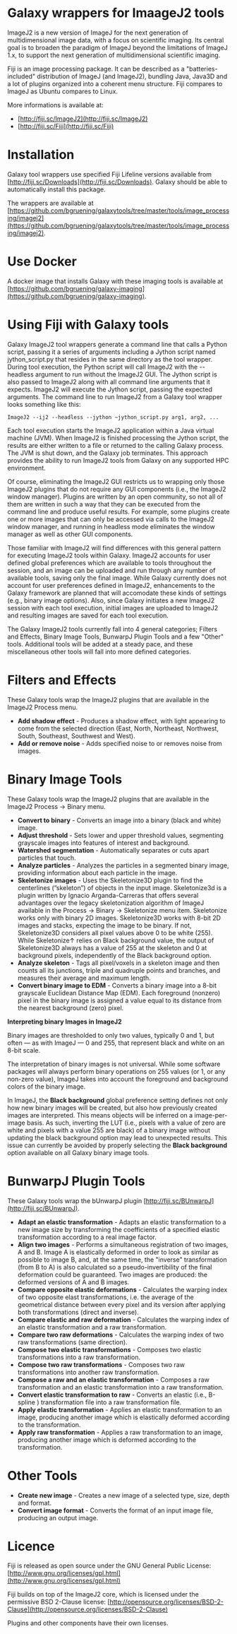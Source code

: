 Galaxy wrappers for ImaageJ2 tools
==================================

ImageJ2 is a new version of ImageJ for the next generation of multidimensional image data, with a focus on scientific imaging. Its central goal is to broaden the paradigm of ImageJ beyond the limitations of ImageJ 1.x, to support the next generation of multidimensional scientific imaging.

Fiji is an image processing package. It can be described as a "batteries-included" distribution of ImageJ (and ImageJ2), bundling Java, Java3D and a lot of plugins organized into a coherent menu structure. Fiji compares to ImageJ as Ubuntu compares to Linux.

More informations is available at:

* [http://fiji.sc/ImageJ2](http://fiji.sc/ImageJ2)
* [http://fiji.sc/Fiji](http://fiji.sc/Fiji)


Installation
============

Galaxy tool wrappers use specified Fiji Lifeline versions available from [http://fiji.sc/Downloads](http://fiji.sc/Downloads).  Galaxy should be able to automatically install this package.

The wrappers are available at [https://github.com/bgruening/galaxytools/tree/master/tools/image_processing/imagej2](https://github.com/bgruening/galaxytools/tree/master/tools/image_processing/imagej2).


Use Docker
==========

A docker image that installs Galaxy with these imaging tools is available at [https://github.com/bgruening/galaxy-imaging](https://github.com/bgruening/galaxy-imaging).


Using Fiji with Galaxy tools
============================

Galaxy ImageJ2 tool wrappers generate a command line that calls a Python script, passing it a series of arguments including a Jython script named jython_script.py that resides in the same directory as the tool wrapper.  During tool execution, the Python script will call ImageJ2 with the --headless argument to run without the ImageJ2 GUI.  The Jython script is also passed to ImageJ2 along with all command line arguments that it expects.  ImageJ2 will execute the Jython script, passing the expected arguments.  The command line to run ImageJ2 from a Galaxy tool wrapper looks something like this:

`ImageJ2 --ij2 --headless --jython ~jython_script.py arg1, arg2, ...`

Each tool execution starts the ImageJ2 application within a Java virtual machine (JVM).  When ImageJ2 is finished processing the Jython script, the results are either written to a file or returned to the calling Galaxy process.  The JVM is shut down, and the Galaxy job terminates.  This approach provides the ability to run ImageJ2 tools from Galaxy on any supported HPC environment.

Of course, eliminating the ImageJ2 GUI restricts us to wrapping only those ImageJ2 plugins that do not require any GUI components (i.e., the ImageJ2 window manager).  Plugins are written by an open community, so not all of them are written in such a way that they can be executed from the command line and produce useful results.  For example, some plugins create one or more images that can only be accessed via calls to the ImageJ2 window manager, and running in headless mode eliminates the window manager as well as other GUI components.

Those familiar with ImageJ2 will find differences with this general pattern for executing ImageJ2 tools within Galaxy.  ImageJ2 accounts for user defined global preferences which are available to tools throughout the session, and an image can be uploaded and run through any number of available tools, saving only the final image.  While Galaxy currently does not account for user preferences defined in ImageJ2, enhancements to the Galaxy framework are planned that will accomodate these kinds of settings (e.g., binary image options).  Also, since Galaxy initiates a new ImageJ2 session with each tool execution, initial images are uploaded to ImageJ2 and resulting images are saved for each tool execution.

The Galaxy ImageJ2 tools currently fall into 4 general categories; Filters and Effects, Binary Image Tools, BunwarpJ Plugin Tools and a few "Other" tools.  Additional tools will be added at a steady pace, and these miscellaneous other tools will fall into more defined categories.

Filters and Effects
===================
These Galaxy tools wrap the ImageJ2 plugins that are available in the ImageJ2 Process menu.

* **Add shadow effect** - Produces a shadow effect, with light appearing to come from the selected direction (East, North, Northeast, Northwest, South, Southeast, Southwest and West).
* **Add or remove noise** - Adds specified noise to or removes noise from images.

Binary Image Tools
==================
These Galaxy tools wrap the ImageJ2 plugins that are available in the ImageJ2 Process → Binary menu.

* **Convert to binary** - Converts an image into a binary (black and white) image.
* **Adjust threshold** - Sets lower and upper threshold values, segmenting grayscale images into
features of interest and background.
* **Watershed segmentation** - Automatically separates or cuts apart particles that touch.
* **Analyze particles** - Analyzes the particles in a segmented binary image, providing information about
each particle in the image.
* **Skeletonize images** - Uses the Skeletonize3D plugin to find the centerlines (”skeleton”) of objects in the input image.  Skeletonize3d is a plugin written by Ignacio Arganda-Carreras that offers several advantages over the legacy skeletonization algorithm of ImageJ available in the Process → Binary → Skeletonize menu item.  Skeletonize works only with binary 2D images.  Skeletonize3D works with 8-bit 2D images and stacks, expecting the image to be binary. If not, Skeletonize3D considers all pixel values above 0 to be white (255).  While Skeletonize↑ relies on Black background value, the output of Skeletonize3D always has a value of 255 at the skeleton and 0 at background pixels, independently of the Black background option.
* **Analyze skeleton** - Tags all pixel/voxels in a skeleton image and then counts all its junctions,
triple and quadruple points and branches, and measures their average and maximum length.
* **Convert binary image to EDM** - Converts a binary image into a 8-bit grayscale Euclidean Distance Map (EDM). Each foreground (nonzero) pixel in the binary image is assigned a value equal to its distance from the nearest background (zero) pixel.

**Interpreting binary Images in ImageJ2**

Binary images are thresholded to only two values, typically 0 and 1, but often — as with ImageJ — 0 and 255, that represent black and white on an 8-bit scale.

The interpretation of binary images is not universal. While some software packages will always perform binary operations on 255 values (or 1, or any non-zero value), ImageJ takes into account the foreground and background colors of the binary image.

In ImageJ, the **Black background** global preference setting defines not only how new binary images will be created, but also how previously created images are interpreted. This means objects will be inferred on a image-per-image basis.  As such, inverting the LUT (i.e., pixels with a value of zero are white and pixels with a value 255 are black) of a binary image without updating the black background option may lead to unexpected results.  This issue can currently be avoided by properly selecting the **Black background** option available on all Galaxy binary image tools.

BunwarpJ Plugin Tools
=====================
These Galaxy tools wrap the bUnwarpJ plugin [http://fiji.sc/BUnwarpJ](http://fiji.sc/BUnwarpJ).

* **Adapt an elastic transformation** - Adapts an elastic transformation to a new image size by transforming the
coefficients of a specified elastic transformation according to a real image factor.
* **Align two images** - Performs a simultaneous registration of two images, A and B. Image A is elastically deformed
in order to look as similar as possible to image B, and, at the same time, the "inverse"
transformation (from B to A) is also calculated so a pseudo-invertibility of the final deformation
could be guaranteed.  Two images are produced: the deformed versions of A and B images.
* **Compare opposite elastic deformations** - Calculates the warping index of two opposite elast transformations, i.e. the average of the geometrical distance between every pixel and its version after applying both transformations (direct and inverse).
* **Compare elastic and raw deformation** - Calculates the warping index of an elastic transformation and a raw transformation.
* **Compare two raw deformations** - Calculates the warping index of two raw transformations (same direction).
* **Compose two elastic transformations** - Composes two elastic transformations into a raw transformation.
* **Compose two raw transformations** - Composes two raw transformations into another raw transformation.
* **Compose a raw and an elastic transformation** - Composes a raw transformation and an elastic transformation
into a raw transformation.
* **Convert elastic transformation to raw** - Converts an elastic (i.e., B-spline ) transformation file into a raw transformation file.
* **Apply elastic transformation** - Applies an elastic transformation to an image, producing another image which is elastically
deformed according to the transformation.
* **Apply raw transformation** - Applies a raw transformation to an image, producing another image which is deformed according
to the transformation.

Other Tools
===========
* **Create new image** - Creates a new image of a selected type, size, depth and format.
* **Convert image format** - Converts the format of an input image file, producing an output image.

Licence
=======

Fiji is released as open source under the GNU General Public License: [http://www.gnu.org/licenses/gpl.html](http://www.gnu.org/licenses/gpl.html)

Fiji builds on top of the ImageJ2 core, which is licensed under the permissive BSD 2-Clause license: [http://opensource.org/licenses/BSD-2-Clause](http://opensource.org/licenses/BSD-2-Clause)

Plugins and other components have their own licenses.

